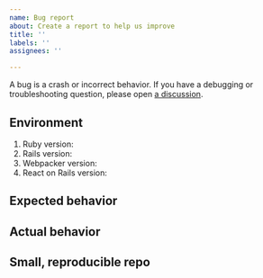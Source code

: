 ```yaml
---
name: Bug report
about: Create a report to help us improve
title: ''
labels: ''
assignees: ''

---
```


A bug is a crash or incorrect behavior. If you have a debugging or troubleshooting question, please open [a discussion](https://github.com/shakacode/react_on_rails/discussions).

## Environment

1. Ruby version:
2. Rails version:
3. Webpacker version:
4. React on Rails version:

## Expected behavior

## Actual behavior

## Small, reproducible repo
